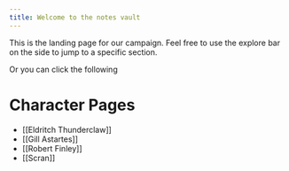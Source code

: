 ```yaml
---
title: Welcome to the notes vault
---
```


This is the landing page for our campaign. Feel free to use the explore bar on the side to jump to a specific section.

Or you can click the following


# Character Pages

- [[Eldritch Thunderclaw]]
- [[Gill Astartes]]
- [[Robert Finley]]
- [[Scran]]